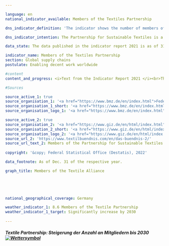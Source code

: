 ```yaml
---

language: en    
national_indicator_available: Members of the Textiles Partnership    

dns_indicator_definition: 'The indicator shows the number of members of the Partnership for Sustainable Textiles (the Textiles Partnership). The Textiles Partnership comprises ordinary, advisory and associate members. The ordinary membership is subdivided into what are known as stakeholder groups: the businesses (initiatives and associations), unions, non-governmental organisations, standards organisations and the German Federal Government. A standards organisation is a body that offers or develops non-commercial standards for sustainable textiles. Membership of the Textiles Partnership is voluntary and is obtained by application.'    

dns_indicator_intention: The Partnership for Sustainable Textiles is a multi-stakeholder initiative that was founded in 2014. The Textiles Partnership aims to improve the underlying social, ecological and economic conditions in the producer countries. Membership numbers should therefore be increased significantly by 2030.    

data_state: The data published in the indicator report 2021 is as of 31.12.2020. The data shown on the DNS-Online-Platform is updated regularly, so that more current data may be available online than published in the indicator report 2021.    

indicator_name: Members of the Textiles Partnership    
section: Global supply chains    
postulate: Enabling decent work worldwide    

#content     
content_and_progress: <i>Text from the Indicator Report 2021 </i><br>The indicator shows the number of members of the Textiles Partnership. Being a multi-stakeholder initiative, the Textiles Partnership has more than just business enterprises in its ranks. On the basis of jointly defined Partnership objectives, each company, by joining the Textiles Partnership, pledges to implement measures for continuous improvement of conditions and for compliance with social and environmental objectives of the Partnership throughout the company’s supply chain. To this end, since 2017 all members are bound to draw up individual action plans known as road maps. These road maps are then reviewed for plausibility by an external service provider.<br>In its founding year of 2014, 59 members joined the Textiles Partnership. The end of 2016 saw membership reach its peak, having more than trebled to 188. Since the introduction of the compulsory plans of action, however, there have been expulsions and several withdrawals from the Textiles Partnership. On the one hand, some members were expelled for non-fulfilment of their reporting obligations. On the other hand, some members withdrew, citing compliance costs or insufficient relevance, which meant that total membership stood at 124 at the end of December 2019. Of the original founding members that joined in October or November 2014, there were still 30 in the Partnership at the end of December 2019. Over that five-year period there was an overall downward trend in the number of members.<br>At the end of December 2019, 75 out of 124 members (60%) were classed as companies; eight of them did not have their registered office in Germany. If a company is a member of the Textiles Partnership, this does not necessarily mean that its main economic activity is in the field of textiles and/or clothing manufacture. According to the statistical business register of the Federal Statistical Office, some 70% of the member companies operated primarily in the manufacture, wholesaling or retailing of textiles and/or clothing in 2019. Their aggregate turnover in 2019 amounted to EUR 17.4 billion. According to the trade statistics of the Federal Statistical Office, total retail turnover for the whole of 2018 amounted to EUR 579.6 billion, while total wholesale turnover came to EUR 1,325.6 billion. About 4.8% of these amounts were earned by companies primarily assigned to the wholesale and retail sector through sales of clothing, textiles and curtains, excluding footwear, leather goods and carpets.    

#Sources    

source_active_1: true
source_organisation_1: '<a href="https://www.bmz.de/en/index.html">Federal Ministry for Economic Cooperation and Development</a>'
source_organisation_1_short: '<a href="https://www.bmz.de/en/index.html">Federal Ministry for Economic Cooperation and Development</a>'
source_organisation_logo_1: '<a href="https://www.bmz.de/en/index.html"><img src="ttps://g205sdgs.github.io/sdg-indicators/public/logosEn/bmz.png" alt="Federal Ministry for Economic Cooperation and Development" title=" Click here to visit the homepage of the organizationFederal Ministry for Economic Cooperation and Development" style="height:60px; width:148px; border: transparent"/></a>'

source_active_2: true
source_organisation_2: '<a href="https://www.giz.de/en/html/index.html">Deutsche Gesellschaft für Internationale Zusammenarbeit GmbH</a>'
source_organisation_2_short: '<a href="https://www.giz.de/en/html/index.html">Deutsche Gesellschaft für Internationale Zusammenarbeit GmbH(GIZ)</a>'
source_organisation_logo_2: '<a href="https://www.giz.de/en/html/index.html"><img src="ttps://g205sdgs.github.io/sdg-indicators/public/logosEn/giz.png" alt="Deutsche Gesellschaft für Internationale Zusammenarbeit GmbH" title=" Click here to visit the homepage of the organizationDeutsche Gesellschaft für Internationale Zusammenarbeit GmbH" style="height:60px; width:148px; border: transparent"/></a>'
source_url_2: 'https://www.textilbuendnis.com/en/das-buendnis-2/'
source_url_text_2: Members of the Partnership for Sustainable Textiles
    
copyright: '&copy; Federal Statistical Office (Destatis), 2022'    

data_footnote: As of Dec. 31 of the respective year.    

graph_title: Members of the Textile Alliance    

    

    

national_geographical_coverage: Germany    

weather_indicator_1: 8.6 Members of the Textile Partnership
weather_indicator_1_target: Significantly increase by 2030
    
---
```



<div>
  <div class="my-header">
    <h5>Textile Partnership: Steigerung der Anzahl an Mitgliedern bis 2030
      <a href="www.dnsUpgradeEnvironment.github.io/dns-indicators/en/status"><img src="https://g205sdgs.github.io/sdg-indicators/public/Wettersymbole/Blitz.png" title="Text will follow soon" alt="Wettersymbol"/>
      </a>
    </h5>
  </div>
  <div class="my-header-note">
  </div>
</div>
